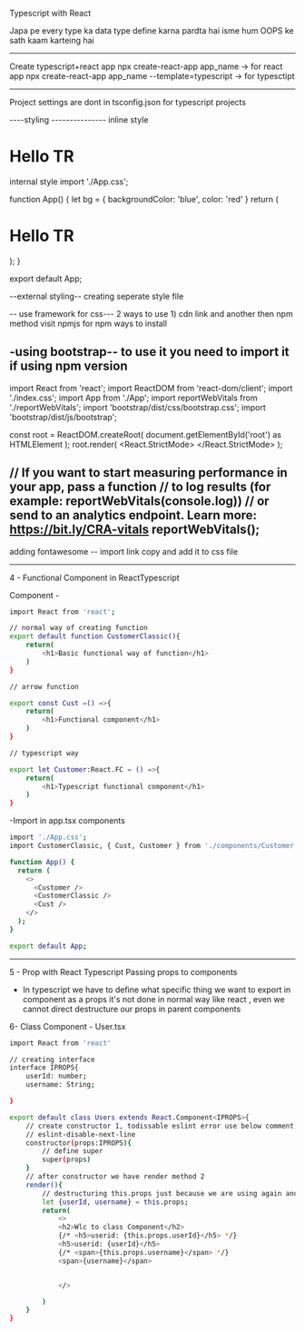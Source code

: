 Typescript with React

Japa pe every type ka data type define karna pardta hai
isme hum OOPS ke sath kaam karteing hai


------------------------

Create typescript+react app
npx create-react-app app_name -> for react app
npx create-react-app app_name --template=typescript -> for typesctipt

-----------------
Project settings are dont in tsconfig.json for typescript projects


----styling ---------------
inline style
<h1 style={{color: 'red'}}>Hello TR</h1>
 internal style
 import './App.css';

function App() {
  let bg = {
    backgroundColor: 'blue',
    color: 'red'
  }
  return (
    <h1 style={bg}>Hello TR</h1>
  );
}

export default App;

--external styling--
creating seperate style file

-- use framework for css---
2 ways to use 1) cdn link and another then npm method
visit npmjs for npm ways to install 


-using bootstrap--
to use it you need to import it if using npm version
--

import React from 'react';
import ReactDOM from 'react-dom/client';
import './index.css';
import App from './App';
import reportWebVitals from './reportWebVitals';
import 'bootstrap/dist/css/bootstrap.css';
import 'bootstrap/dist/js/bootstrap';

const root = ReactDOM.createRoot(
  document.getElementById('root') as HTMLElement
);
root.render(
  <React.StrictMode>
    <App />
  </React.StrictMode>
);

// If you want to start measuring performance in your app, pass a function
// to log results (for example: reportWebVitals(console.log))
// or send to an analytics endpoint. Learn more: https://bit.ly/CRA-vitals
reportWebVitals();
--

adding fontawesome -- import link copy and add it to css file


---------------------------------

4 - Functional Component in ReactTypescript

Component -
```sh
import React from 'react';

// normal way of creating function
export default function CustomerClassic(){
    return(
        <h1>Basic functional way of function</h1>
    )
}

// arrow function

export const Cust =() =>{
    return(
        <h1>Functional component</h1>
    )
}   

// typescript way

export let Customer:React.FC = () =>{
    return(
        <h1>Typescript functional component</h1>
    )
}
```
-Import in app.tsx components
```sh
import './App.css';
import CustomerClassic, { Cust, Customer } from './components/Customer';

function App() {
  return (
    <>
      <Customer />
      <CustomerClassic />
      <Cust />
    </>    
  );
}

export default App;

```

------------------------

5 - Prop with React Typescript Passing props to components


- In typescript we have to define what specific thing we want to export in component as a props it's not done in normal way like react , even we cannot direct destructure our props in parent components



6- Class Component - User.tsx

```sh
import React from 'react'

// creating interface
interface IPROPS{
    userId: number;
    username: String;

}

export default class Users extends React.Component<IPROPS>{
    // create constructor 1, todissable eslint error use below comment, this will remove linter error
    // eslint-disable-next-line
    constructor(props:IPROPS){
        // define super
        super(props)
    }
    // after constructor we have render method 2
    render(){
        // destructuring this.props just because we are using again and again
        let {userId, username} = this.props;
        return(
            <>
            <h2>Wlc to class Component</h2>
            {/* <h5>userid: {this.props.userId}</h5> */}
            <h5>userid: {userId}</h5>
            {/* <span>{this.props.username}</span> */}
            <span>{username}</span>


            </>

        )
    }
}
```